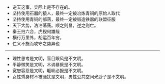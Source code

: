 - 逆天这事，实际上是不存在的。
- 坚持使用石器的猿人，最终一定被冶炼青铜的原始人取代
- 坚持使用青铜的部落，最终一定被锻造铁器的联盟征服
- 天下大势，浩浩荡荡。顺之则昌，逆之则亡。
- 秦王扫六合，虎视何雄哉
- 横行万里外，胡运百年穷。
- 仁义不施而攻守之势异也
---
- 理性思考是文明，盲目跟风是不文明。
- 平静微笑是文明，木讷暴戾是不文明。
- 宽恕容忍是文明，睚眦必报是不文明。
- 女性秀身材不被骚扰是文明，男性公共空间光膀子是不文明。